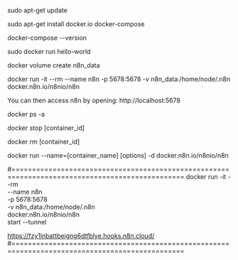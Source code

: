 sudo apt-get update

sudo apt-get install docker.io docker-compose

docker-compose --version

sudo docker run hello-world

docker volume create n8n_data

docker run -it --rm --name n8n -p 5678:5678 -v n8n_data:/home/node/.n8n docker.n8n.io/n8nio/n8n

You can then access n8n by opening: http://localhost:5678

docker ps -a

docker stop [container_id]

docker rm [container_id]

docker run --name=[container_name] [options] -d docker.n8n.io/n8nio/n8n

#================================================================================================
docker run -it --rm \
 --name n8n \
 -p 5678:5678 \
 -v n8n_data:/home/node/.n8n \
 docker.n8n.io/n8nio/n8n \
 start --tunnel
 
https://fzy1lnbattbeigng6dtfblye.hooks.n8n.cloud/
#================================================================================================
